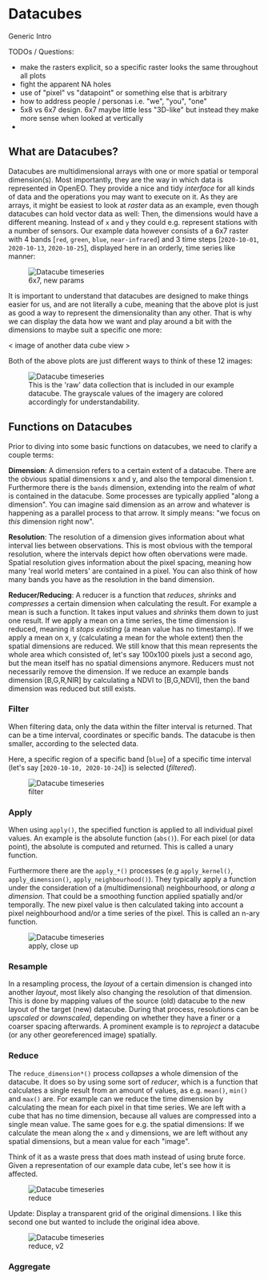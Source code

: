 # Datacubes

Generic Intro

 TODOs / Questions:

 * make the rasters explicit, so a specific raster looks the same throughout all plots
 * fight the apparent NA holes
 * use of "pixel" vs "datapoint" or something else that is arbitrary
 * how to address people / personas i.e. "we", "you", "one"
 * 5x8 vs 6x7 design. 6x7 maybe little less "3D-like" but instead they make more sense when looked at vertically
 * 

## What are Datacubes?

Datacubes are multidimensional arrays with one or more spatial or temporal dimension(s). Most importantly, they are the way in which data is represented in OpenEO. They provide a nice and tidy _interface_ for all kinds of data and the operations you may want to execute on it. As they are arrays, it might be easiest to look at _raster_ data as an example, even though datacubes can hold vector data as well: Then, the dimensions would have a different meaning. Instead of `x` and `y` they could e.g. represent stations with a number of sensors. Our example data however consists of a 6x7 raster with 4 bands [`red`, `green`, `blue`, `near-infrared`] and 3 time steps [`2020-10-01`, `2020-10-13`, `2020-10-25`], displayed here in an orderly, time series like manner:

<figure>
    <img src="./dc_timeseries.png" alt="Datacube timeseries">
    <figcaption>6x7, new params</figcaption>
</figure>

It is important to understand that datacubes are designed to make things easier for us, and are not literally a cube, meaning that the above plot is just as good a way to represent the dimensionality than any other. That is why we can display the data how we want and play around a bit with the dimensions to maybe suit a specific one more:

< image of another data cube view >

Both of the above plots are just different ways to think of these 12 images:

<figure>
    <img src="./dc_flat.png" alt="Datacube timeseries">
    <figcaption>This is the 'raw' data collection that is included in our example datacube. The grayscale values of the imagery are colored accordingly for understandability.</figcaption>
</figure>

## Functions on Datacubes

Prior to diving into some basic functions on datacubes, we need to clarify a couple terms:

**Dimension**: A dimension refers to a certain extent of a datacube. There are the obvious spatial dimensions x and y, and also the temporal dimension t. Furthermore there is the `bands` dimension, extending into the realm of _what_ is contained in the datacube. Some processes are typically applied "along a dimension". You can imagine said dimension as an arrow and whatever is happening as a parallel process to that arrow. It simply means: "we focus on _this_ dimension right now".

**Resolution**: The resolution of a dimension gives information about what interval lies between observations. This is most obvious with the temporal resolution, where the intervals depict how often obervations were made. Spatial resolution gives information about the pixel spacing, meaning how many 'real world meters' are contained in a pixel. You can also think of how many bands you have as the resolution in the band dimension.

**Reducer/Reducing**: A reducer is a function that _reduces_, _shrinks_ and _compresses_ a certain dimension when calculating the result. For example a mean is such a function. It takes input values and _shrinks_ them down to just one result. If we apply a mean on a time series,  the time dimension is reduced, meaning it _stops existing_ (a mean value has no timestamp). If we apply a mean on x, y (calculating a mean for the whole extent) then the spatial dimensions are reduced. We still know that this mean represents the whole area which consisted of, let's say 100x100 pixels just a second ago, but the mean itself has no spatial dimensions anymore. Reducers must not necessarily remove the dimension. If we reduce an example bands dimension [B,G,R,NIR] by calculating a NDVI to [B,G,NDVI], then the band dimension was reduced but still exists.

### Filter

When filtering data, only the data within the filter interval is returned. That can be a time interval, coordinates or specific bands. The datacube is then smaller, according to the selected data.

Here, a specific region of a specific band [`blue`] of a specific time interval (let's say [`2020-10-10, 2020-10-24`]) is selected (_filtered_).

<figure>
    <img src="./dc_filter.png" alt="Datacube timeseries">
    <figcaption>filter</figcaption>
</figure>

### Apply

When using `apply()`, the specified function is applied to all individual pixel values. An example is the absolute function (`abs()`). For each pixel (or data point), the absolute is computed and returned. This is called a unary function.

Furthermore there are the `apply_*()` processes (e.g `apply_kernel()`, `apply_dimension()`, `apply_neighbourhood()`). They typically apply a function under the consideration of a (multidimensional) neighbourhood, or _along a dimension_. That could be a smoothing function applied spatially and/or temporally. The new pixel value is then calculated taking into account a pixel neighbourhood and/or a time series of the pixel. This is called an n-ary function.

<figure>
    <img src="./dc_apply_closeup.png" alt="Datacube timeseries">
    <figcaption>apply, close up</figcaption>
</figure>

### Resample

In a resampling process, the _layout_ of a certain dimension is changed into another _layout_, most likely also changing the resolution of that dimension. This is done by mapping values of the source (old) datacube to the new layout of the target (new) datacube. During that process, resolutions can be _upscaled_ or _downscaled_, depending on whether they have a finer or a coarser spacing afterwards. A prominent example is to _reproject_ a datacube (or any other georeferenced image) spatially.

### Reduce

The `reduce_dimension*()` process _collapses_ a whole dimension of the datacube. It does so by using some sort of _reducer_, which is a function that calculates a single result from an amount of values, as e.g. `mean()`, `min()` and `max()` are. For example can we reduce the time dimension by calculating the mean for each pixel in that time series. We are left with a cube that has no time dimension, because all values are compressed into a single mean value. The same goes for e.g. the spatial dimensions: If we calculate the mean along the `x` and `y` dimensions, we are left without any spatial dimensions, but a mean value for each "image".

Think of it as a waste press that does math instead of using brute force. Given a representation of our example data cube, let's see how it is affected.

<figure>
    <img src="./dc_reduce.png" alt="Datacube timeseries">
    <figcaption>reduce</figcaption>
</figure>

Update: Display a transparent grid of the original dimensions. I like this second one but wanted to include the original idea above.

<figure>
    <img src="./dc_reduce_v2.png" alt="Datacube timeseries">
    <figcaption>reduce, v2</figcaption>
</figure>

### Aggregate


